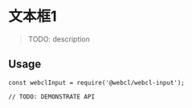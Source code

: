 # 文本框1

> TODO: description

## Usage

```
const webclInput = require('@webcl/webcl-input');

// TODO: DEMONSTRATE API
```
